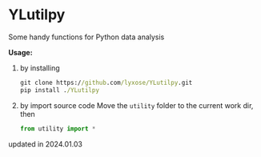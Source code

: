 # YLutilpy
Some handy functions for Python data analysis

**Usage:**
1. by installing
    ```bat
    git clone https://github.com/lyxose/YLutilpy.git
    pip install ./YLutilpy
    ```
2. by import source code
    Move the `utility` folder to the current work dir, then
    ```python
    from utility import *
    ```
    
updated in 2024.01.03

